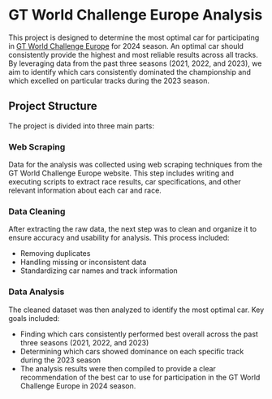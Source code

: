 # GT World Challenge Europe Analysis
This project is designed to determine the most optimal car for participating in [GT World Challenge Europe](https://www.gt-world-challenge-europe.com/results) for 2024 season. An optimal car should consistently provide the highest and most reliable results across all tracks. By leveraging data from the past three seasons (2021, 2022, and 2023), we aim to identify which cars consistently dominated the championship and which excelled on particular tracks during the 2023 season.

## Project Structure
The project is divided into three main parts:

### Web Scraping
Data for the analysis was collected using web scraping techniques from the GT World Challenge Europe website. This step includes writing and executing scripts to extract race results, car specifications, and other relevant information about each car and race.

### Data Cleaning
After extracting the raw data, the next step was to clean and organize it to ensure accuracy and usability for analysis. This process included:
- Removing duplicates
- Handling missing or inconsistent data
- Standardizing car names and track information

### Data Analysis
The cleaned dataset was then analyzed to identify the most optimal car. Key goals included:
- Finding which cars consistently performed best overall across the past three seasons (2021, 2022, and 2023)
- Determining which cars showed dominance on each specific track during the 2023 season
- The analysis results were then compiled to provide a clear recommendation of the best car to use for participation in the GT World Challenge Europe in 2024 season.
